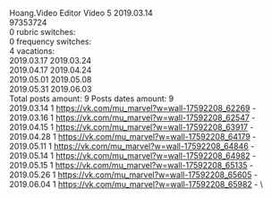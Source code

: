 Hoang.Video	Editor Video 5 2019.03.14\
97353724\
0 rubric switches:\
0 frequency switches:\
4 vacations:\
2019.03.17 2019.03.24 \
2019.04.17 2019.04.24 \
2019.05.01 2019.05.08 \
2019.05.31 2019.06.03 \
Total posts amount: 9	Posts dates amount: 9\
2019.03.14 1 https://vk.com/mu_marvel?w=wall-17592208_62269 - \
2019.03.16 1 https://vk.com/mu_marvel?w=wall-17592208_62547 - \
2019.04.15 1 https://vk.com/mu_marvel?w=wall-17592208_63917 - \
2019.04.28 1 https://vk.com/mu_marvel?w=wall-17592208_64179 - \
2019.05.11 1 https://vk.com/mu_marvel?w=wall-17592208_64846 - \
2019.05.14 1 https://vk.com/mu_marvel?w=wall-17592208_64982 - \
2019.05.15 1 https://vk.com/mu_marvel?w=wall-17592208_65135 - \
2019.05.26 1 https://vk.com/mu_marvel?w=wall-17592208_65605 - \
2019.06.04 1 https://vk.com/mu_marvel?w=wall-17592208_65982 - \

